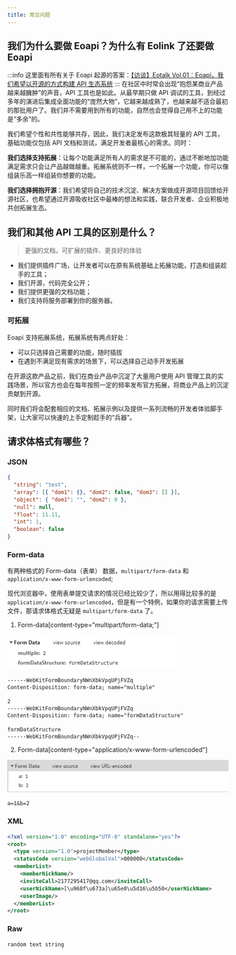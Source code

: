 ```yaml
---
title: 常见问题
---
```

## 我们为什么要做 Eoapi？为什么有 Eolink 了还要做 Eoapi
:::info
这里面有所有关于 Eoapi 起源的答案：[【访谈】Eotalk Vol.01：Eoapi，我们希望以开源的方式构建 API 生态系统](https://community.eolink.com/d/34163-fang-tan-eotalk-vol01eoapiwo-men-xi-wang-yi-kai-yuan-de-fang-shi-gou-jian-api-sheng-tai-xi-tong)
:::
在社区中时常会出现“抱怨某商业产品越来越臃肿”的声音，API 工具也是如此。从最早期只做 API 调试的工具，到经过多年的演进后集成全面功能的“庞然大物”，它越来越成熟了，也越来越不适合最初的那批用户了。我们并不需要用到所有的功能，自然也会觉得自己用不上的功能是“多余”的。

我们希望个性和共性能够共存，因此，我们决定发布这款极其轻量的 API 工具，基础功能仅包括 API 文档和测试，满足开发者最核心的需求。同时：

**我们选择支持拓展**：让每个功能满足所有人的需求是不可能的，通过不断地加功能满足需求只会让产品越做越重。拓展系统则不一样，一个拓展一个功能，你可以像组装乐高一样组装你想要的功能。

**我们选择拥抱开源**：我们希望将自己的技术沉淀、解决方案做成开源项目回馈给开源社区，也希望通过开源吸收社区中最棒的想法和实践，联合开发者、企业积极地共创拓展生态。



## 我们和其他 API 工具的区别是什么？
> 更强的文档，可扩展的插件、更良好的体验

* 我们提供插件广场，让开发者可以在原有系统基础上拓展功能，打造和组装趁手的工具；
* 我们开源，代码完全公开；
* 我们提供更强的文档功能；
* 我们支持将服务部署到你的服务器。


### 可拓展

Eoapi 支持拓展系统，拓展系统有两点好处：

- 可以只选择自己需要的功能，随时插拔
- 在遇到不满足现有需求的场景下，可以选择自己动手开发拓展

在开源这款产品之前，我们在商业产品中沉淀了大量用户使用 API 管理工具的实践场景，所以官方也会在每年按照一定的频率发布官方拓展，将商业产品上的沉淀贡献到开源。

同时我们将会配套相应的文档、拓展示例以及提供一系列流畅的开发者体验脚手架，让大家可以快速的上手定制趁手的“兵器”。

## 请求体格式有哪些？
### JSON
```json
{
  "string": "test",
  "array": [{ "dom1": {}, "dom2": false, "dom3": [] }],
  "object": { "dom1": "", "dom2": 0 },
  "null": null,
  "float": 11.11,
  "int": 1,
  "boolean": false
}
```
### Form-data
有两种格式的 Form-data（表单） 数据，`multipart/form-data` 和 `application/x-www-form-urlencoded`;

现代浏览器中，使用表单提交请求的情况已经比较少了，所以用得比较多的是 `application/x-www-form-urlencoded`，但是有一个特例，如果你的请求需要上传文件，那请求体格式无疑是 `multipart/form-data` 了。

1. Form-data[content-type="multipart/form-data;"]

![](../assets/images/formdata.png) 

```Text
------WebKitFormBoundaryNWnXbkVpqUPjFVZq
Content-Disposition: form-data; name="multiple"

2
------WebKitFormBoundaryNWnXbkVpqUPjFVZq
Content-Disposition: form-data; name="formDataStructure"

formDataStructure
------WebKitFormBoundaryNWnXbkVpqUPjFVZq--
```

2. Form-data[content-type="application/x-www-form-urlencoded"]

![](../assets/images/form-data-x-www.png) 

```text
a=1&b=2
```
### XML
```xml
<?xml version="1.0" encoding="UTF-8" standalone="yes"?>
<root>
  <type version="1.0">projectMember</type>
  <statusCode version="webGlobalVal">000000</statusCode>
  <memberList>
    <memberNickName/>
    <inviteCall>2177295417@qq.com</inviteCall>
    <userNickName>[\u968f\u673a]\u65e0\u5d16\u5b50</userNickName>
    <userImage/>
  </memberList>
</root>
```
### Raw
```text
random text string
```
